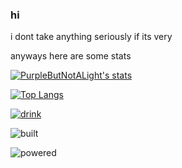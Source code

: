 ### hi
i dont take anything seriously if its very

anyways here are some stats

[![PurpleButNotALight's stats](https://github-readme-stats.vercel.app/api?username=PurpleButNotALight&theme=purple-yellow)](https://github.com/anuraghazra/github-readme-stats)

[![Top Langs](https://github-readme-stats.vercel.app/api/top-langs/?username=PurpleButNotALight&layout=compact)](https://github.com/anuraghazra/github-readme-stats)

[![drink](https://img.shields.io/static/v1?label=purple&message=is%20my%20favroute%20drink&color=purple)](https://www.youtube.com/watch?v=5OdGJ4-BbHc)

![built](https://img.shields.io/badge/built%20by-flesh%20and%20bones-red)

![powered](https://img.shields.io/static/v1?label=powered%20by&message=blood%20and%20water&color=red)


<!--
**PurpleButNotALight/PurpleButNotALight** is a ✨ _special_ ✨ repository because its `README.md` (this file) appears on your GitHub profile.

Here are some ideas to get you started:

- 🔭 I’m currently working on ...
- 🌱 I’m currently learning ...
- 👯 I’m looking to collaborate on ...
- 🤔 I’m looking for help with ...
- 💬 Ask me about ...
- 📫 How to reach me: ...
- 😄 Pronouns: ...
- ⚡ Fun fact: ...
-->
